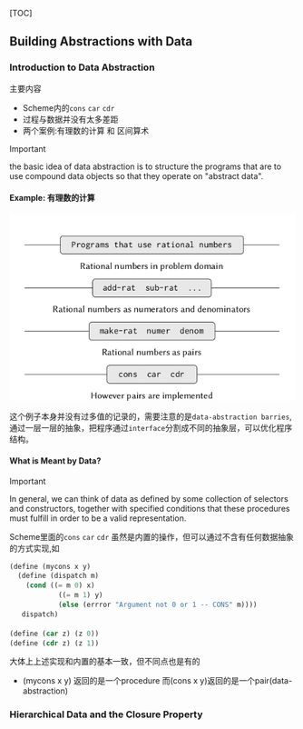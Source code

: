 [TOC]

## Building Abstractions with Data 

### Introduction to Data Abstraction

主要内容

- Scheme内的`cons` `car` `cdr`
- 过程与数据并没有太多差距
- 两个案例:有理数的计算 和 区间算术

> [!important]
>
> the basic idea of data abstraction is to structure the programs that are to use compound data objects so that they operate on "abstract data".

#### Example: 有理数的计算

![image-20241220194554503](assets/Data-abstraction-barrier.png)

这个例子本身并没有过多值的记录的，需要注意的是`data-abstraction barries`,通过一层一层的抽象，把程序通过`interface`分割成不同的抽象层，可以优化程序结构。

#### What is Meant by Data?

> [!important]
>
> In general, we can think of data as defined by some collection of selectors and constructors, together with specified conditions that these procedures must fulfill in order to be a valid representation.

Scheme里面的`cons` `car` `cdr` 虽然是内置的操作，但可以通过不含有任何数据抽象的方式实现,如

```scheme
(define (mycons x y)
  (define (dispatch m)
    (cond ((= m 0) x)
            ((= m 1) y)
            (else (errror "Argument not 0 or 1 -- CONS" m))))
   dispatch)

(define (car z) (z 0))
(define (cdr z) (z 1))
```

大体上上述实现和内置的基本一致，但不同点也是有的

- (mycons x y) 返回的是一个procedure 而(cons x y)返回的是一个pair(data-abstraction)

### Hierarchical Data and the Closure Property